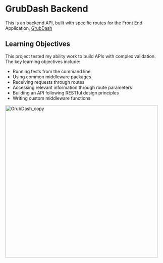 # GrubDash Backend

This is an backend API, built with specific routes for the Front End Application, [GrubDash](https://github.com/Thinkful-Ed/starter-grub-dash-front-end
)


## Learning Objectives
This project tested my ability work to build APIs with complex validation. The key learning objectives include:

- Running tests from the command line
- Using common middleware packages
- Receiving requests through routes
- Accessing relevant information through route parameters
- Building an API following RESTful design principles
- Writing custom middleware functions

<img width="483" alt="GrubDash_copy" src="https://github.com/user-attachments/assets/dcc7e638-cd17-4cd0-a51f-a038a6ea527a">
